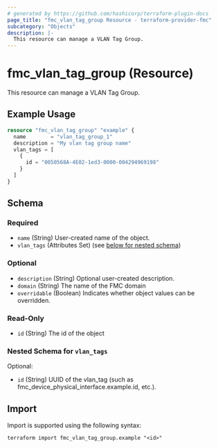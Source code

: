 ```yaml
---
# generated by https://github.com/hashicorp/terraform-plugin-docs
page_title: "fmc_vlan_tag_group Resource - terraform-provider-fmc"
subcategory: "Objects"
description: |-
  This resource can manage a VLAN Tag Group.
---
```


# fmc_vlan_tag_group (Resource)

This resource can manage a VLAN Tag Group.

## Example Usage

```terraform
resource "fmc_vlan_tag_group" "example" {
  name        = "vlan_tag_group_1"
  description = "My vlan tag group name"
  vlan_tags = [
    {
      id = "0050568A-4E02-1ed3-0000-004294969198"
    }
  ]
}
```

<!-- schema generated by tfplugindocs -->
## Schema

### Required

- `name` (String) User-created name of the object.
- `vlan_tags` (Attributes Set) (see [below for nested schema](#nestedatt--vlan_tags))

### Optional

- `description` (String) Optional user-created description.
- `domain` (String) The name of the FMC domain
- `overridable` (Boolean) Indicates whether object values can be overridden.

### Read-Only

- `id` (String) The id of the object

<a id="nestedatt--vlan_tags"></a>
### Nested Schema for `vlan_tags`

Optional:

- `id` (String) UUID of the vlan_tag (such as fmc_device_physical_interface.example.id, etc.).

## Import

Import is supported using the following syntax:

```shell
terraform import fmc_vlan_tag_group.example "<id>"
```
